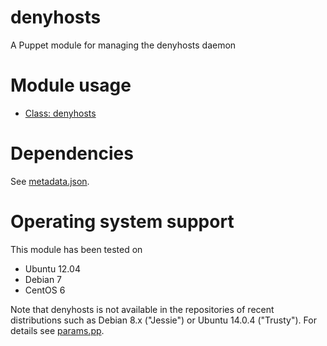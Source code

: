 # denyhosts

A Puppet module for managing the denyhosts daemon

# Module usage

* [Class: denyhosts](manifests/init.pp)

# Dependencies

See [metadata.json](metadata.json).

# Operating system support

This module has been tested on

* Ubuntu 12.04
* Debian 7
* CentOS 6

Note that denyhosts is not available in the repositories of recent distributions 
such as Debian 8.x ("Jessie") or Ubuntu 14.0.4 ("Trusty"). For details see 
[params.pp](manifests/params.pp).

